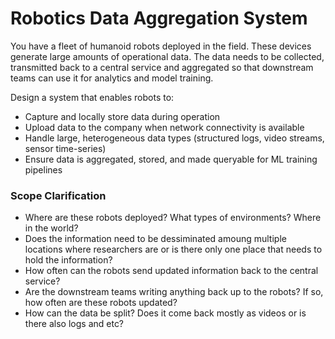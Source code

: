 # Robotics Data Aggregation System
You have a fleet of humanoid robots deployed in the field. These devices generate large amounts of operational data. The data needs to be collected, transmitted back to a central service and aggregated so that downstream teams can use it for analytics and model training.

Design a system that enables robots to:
- Capture and locally store data during operation
- Upload data to the company when network connectivity is available
- Handle large, heterogeneous data types (structured logs, video streams, sensor time-series)
- Ensure data is aggregated, stored, and made queryable for ML training pipelines

### Scope Clarification
- Where are these robots deployed? What types of environments? Where in the world?
- Does the information need to be dessiminated amoung multiple locations where researchers are or is there only one place that needs to hold the information?
- How often can the robots send updated information back to the central service?
- Are the downstream teams writing anything back up to the robots? If so, how often are these robots updated?
- How can the data be split? Does it come back mostly as videos or is there also logs and etc?